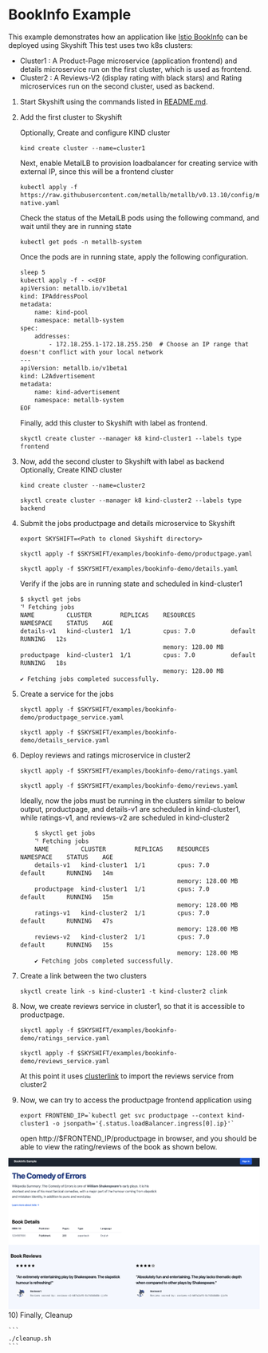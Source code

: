 
# BookInfo  Example

This example demonstrates how an application like [Istio BookInfo](https://istio.io/latest/docs/examples/bookinfo/) can be deployed using Skyshift
This test uses two k8s clusters:

* Cluster1 : A Product-Page microservice (application frontend) and details microservice run on the first cluster, which is used as frontend.
* Cluster2 : A Reviews-V2 (display rating with black stars) and Rating microservices run on the second cluster, used as backend.

1) Start Skyshift using the commands listed in [README.md](../../README.md).

2) Add the first cluster to Skyshift

    Optionally, Create and configure KIND cluster
    ```
    kind create cluster --name=cluster1
    ```
    Next, enable MetalLB to provision loadbalancer for creating service with external IP, since this will be a frontend cluster

    ```
    kubectl apply -f https://raw.githubusercontent.com/metallb/metallb/v0.13.10/config/manifests/metallb-native.yaml
    ```

    Check the status of the MetalLB pods using the following command, and wait until they are in running state

    ```
    kubectl get pods -n metallb-system
    ```
    Once the pods are in running state, apply the following configuration.

    ```
    sleep 5
    kubectl apply -f - <<EOF
    apiVersion: metallb.io/v1beta1
    kind: IPAddressPool
    metadata:
        name: kind-pool
        namespace: metallb-system
    spec:
        addresses:
            - 172.18.255.1-172.18.255.250  # Choose an IP range that doesn't conflict with your local network
    ---
    apiVersion: metallb.io/v1beta1
    kind: L2Advertisement
    metadata:
        name: kind-advertisement
        namespace: metallb-system
    EOF
    ```

    Finally, add this cluster to Skyshift with label as frontend.

    ```  
    skyctl create cluster --manager k8 kind-cluster1 --labels type frontend
    ```
3) Now, add the second cluster to Skyshift with label as backend
    Optionally, Create KIND cluster
    ```
    kind create cluster --name=cluster2
    ```

    ```     
    skyctl create cluster --manager k8 kind-cluster2 --labels type backend
    ```
4) Submit the jobs productpage and details microservice to Skyshift

    ```
    export SKYSHIFT=<Path to cloned Skyshift directory>
    ```

    ```
    skyctl apply -f $SKYSHIFT/examples/bookinfo-demo/productpage.yaml
    ```
    ```
    skyctl apply -f $SKYSHIFT/examples/bookinfo-demo/details.yaml
    ```

    Verify if the jobs  are in running state and scheduled in kind-cluster1
    ```
    $ skyctl get jobs
    ⠙ Fetching jobs
    NAME         CLUSTER        REPLICAS    RESOURCES          NAMESPACE    STATUS    AGE
    details-v1   kind-cluster1  1/1         cpus: 7.0          default      RUNNING   12s
                                            memory: 128.00 MB
    productpage  kind-cluster1  1/1         cpus: 7.0          default      RUNNING   18s
                                            memory: 128.00 MB
    ✔ Fetching jobs completed successfully.
    ```
5) Create a service for the jobs
    ```
    skyctl apply -f $SKYSHIFT/examples/bookinfo-demo/productpage_service.yaml 

    ```
    ```
    skyctl apply -f $SKYSHIFT/examples/bookinfo-demo/details_service.yaml 
    ```

6) Deploy reviews and ratings microservice in cluster2

    ```
    skyctl apply -f $SKYSHIFT/examples/bookinfo-demo/ratings.yaml
    ```
    ```
    skyctl apply -f $SKYSHIFT/examples/bookinfo-demo/reviews.yaml
    ```
    Ideally, now the jobs must be running in the clusters similar to below output,
    productpage, and details-v1 are scheduled in kind-cluster1, while ratings-v1, and reviews-v2 are scheduled in kind-cluster2

    ```
        $ skyctl get jobs
        ⠙ Fetching jobs
        NAME         CLUSTER        REPLICAS    RESOURCES          NAMESPACE    STATUS    AGE
        details-v1   kind-cluster1  1/1         cpus: 7.0          default      RUNNING   14m
                                                memory: 128.00 MB
        productpage  kind-cluster1  1/1         cpus: 7.0          default      RUNNING   15m
                                                memory: 128.00 MB
        ratings-v1   kind-cluster2  1/1         cpus: 7.0          default      RUNNING   47s
                                                memory: 128.00 MB
        reviews-v2   kind-cluster2  1/1         cpus: 7.0          default      RUNNING   15s
                                                memory: 128.00 MB
        ✔ Fetching jobs completed successfully.
    ```
7) Create a link between the two clusters
    ```
    skyctl create link -s kind-cluster1 -t kind-cluster2 clink
    ```

8) Now, we create reviews service in cluster1, so that it is accessible to productpage.

    ```
    skyctl apply -f $SKYSHIFT/examples/bookinfo-demo/ratings_service.yaml
    ```

    ```
    skyctl apply -f $SKYSHIFT/examples/bookinfo-demo/reviews_service.yaml
    ```

     At this point it uses [clusterlink](https://clusterlink.net) to import the reviews service from cluster2 

9) Now, we can try to access the productpage frontend application using

    ```
    export FRONTEND_IP=`kubectl get svc productpage --context kind-cluster1 -o jsonpath='{.status.loadBalancer.ingress[0].ip}'`
    ```
    open http://$FRONTEND_IP/productpage in browser, and you should be able to view the rating/reviews of the book as shown below.

![Bookinfo demo](../../docs/source/_static/bookinfo.png)
10) Finally, Cleanup

    ```
    ./cleanup.sh
    ```
